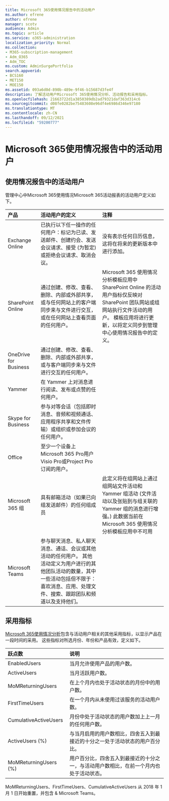 ```yaml
---
title: Microsoft 365使用情况报告中的活动用户
ms.author: efrene
author: efrene
manager: scotv
audience: Admin
ms.topic: article
ms.service: o365-administration
localization_priority: Normal
ms.collection:
- M365-subscription-management
- Adm_O365
- Adm_TOC
ms.custom: AdminSurgePortfolio
search.appverid:
- BCS160
- MET150
- MOE150
ms.assetid: 093a6d0d-890b-489e-9f46-b15687d3fe4f
description: 了解活动用户Microsoft 365使用情况分析、活动报告和采用指标。
ms.openlocfilehash: 21663722d1a3850389db2ad79321daf363d314c6
ms.sourcegitcommit: d08fe0282be75483608e96df4e6986d346e97180
ms.translationtype: MT
ms.contentlocale: zh-CN
ms.lasthandoff: 09/12/2021
ms.locfileid: "59200777"
---
```

# <a name="active-user-in-microsoft-365-usage-reports"></a>Microsoft 365使用情况报告中的活动用户

## <a name="active-user-in-usage-reports"></a>使用情况报告中的活动用户

管理中心中Microsoft 365使用情况Microsoft 365活动报表的活动[](usage-analytics.md)用户定义如下。 [](../activity-reports/activity-reports.md) 
  
|**产品**|**活动用户的定义**|**注释**|
|:-----|:-----|:-----|
|Exchange Online  <br/> |已执行以下任一操作的任何用户：标记为已读、发送邮件、创建约会、发送会议请求、接受 (为暂定) 或拒绝会议请求、取消会议。  <br/> |没有表示任何日历信息，这将在将来的更新版本中进行添加。  <br/> |
|SharePoint Online  <br/> |通过创建、修改、查看、删除、内部或外部共享，或与任何网站上的客户端同步来与文件进行交互，或在任何网站上查看页面的任何用户。  <br/> |Microsoft 365 使用情况分析模板应用中 SharePoint Online 的活动用户指标仅反映对 SharePoint 团队网站或组网站执行文件活动的用户。 模板应用将进行更新，以将定义同步到管理中心使用情况报告中的定义。  <br/> |
|OneDrive for Business  <br/> |通过创建、修改、查看、删除、内部或外部共享，或与客户端同步来与文件进行交互的任何用户。  <br/> ||
|Yammer  <br/> |在 Yammer 上对消息进行阅读、发布或点赞的任何用户。  <br/> ||
|Skype for Business  <br/> |参与对等会话（包括即时消息、音频和视频通话、应用程序共享和文件传输）或组织或参加会议的任何用户。  <br/> ||
|Office  <br/> |至少一个设备上Microsoft 365 Pro用户Visio Pro或Project Pro订阅的用户。  <br/> ||
|Microsoft 365 组  <br/> |具有邮箱活动（如果已向组发送邮件）的任何组成员  <br/> |此定义将在组网站上通过组网站文件活动和 Yammer 组活动 (文件活动以及张贴到与组关联的 Yammer 组的消息进行增强。) 此数据当前在 Microsoft 365 使用情况分析模板应用中不可用  <br/> |
|Microsoft Teams  <br/> |参与聊天消息、私人聊天消息、通话、会议或其他活动的任何用户。 其他活动定义为用户进行的其他团队活动的数量，其中一些活动包括但不限于：喜欢消息、应用、处理文件、搜索、跟踪团队和频道以及支持他们。  <br/> ||
   
## <a name="adoption-metrics"></a>采用指标

[Microsoft 365使用情况分析](usage-analytics.md)包含与活动用户相关的其他采用指标，以显示产品在一段时间的采用。 这些指标对所选月份、年份和产品有效，定义如下。 
  
|**跃点数**|**说明**|
|:-----|:-----|
|EnabledUsers  <br/> |当月允许使用产品的用户数。  <br/> |
|ActiveUsers  <br/> |当月活跃用户数。  <br/> |
|MoMReturningUsers  <br/> |在上个月内也处于活动状态的月份中的用户数。  <br/> |
|FirstTimeUsers  <br/> |在一个月内从未使用过该服务的活动用户数。  <br/> |
|CumulativeActiveUsers  <br/> |月份中处于活动状态的用户数加上上一月的任何用户数。  <br/> |
|ActiveUsers (%)   <br/> |与当月启用的用户数相比，四舍五入到最接近的十分之一处于活动状态的用户百分比。  <br/> |
|MoMReturningUsers (%)   <br/> |用户百分比，四舍五入到最接近的十分之一，与活动用户数相比，在前一个月内也处于活动状态。  <br/> |
   
MoMReturningUsers、FirstTimeUsers、CumulativeActiveUsers 从 2018 年 1 月 1 日开始重置，并包含 &amp; Microsoft Teams。
  
